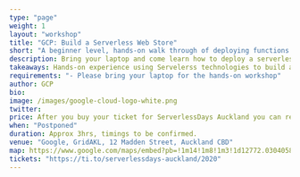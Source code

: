 ```yaml
---
type: "page"
weight: 1
layout: "workshop"
title: "GCP: Build a Serverless Web Store"
short: "A beginner level, hands-on walk through of deploying functions (to Google Cloud Functions), apps (Google Cloud Run), and talking to a serverless database (Firestore)"
description: Bring your laptop and come learn how to deploy a serverless web store using Google's serverless stack! Whether you're brand new to Google Cloud or a seasoned vet, you'll learn about serverless compute tools such as Google Cloud Run for a web app and Cloud Functions for event-driven processing. Need a serverless database? We'll hook the store up to Firestore, a NoSQL database that scales as you use it. CI/CD, alerting and monitoring and more!
takeaways: Hands-on experience using Servelerss technologies to build a functional application.
requirements: "- Please bring your laptop for the hands-on workshop"
author: GCP
bio: 
image: /images/google-cloud-logo-white.png
twitter: 
price: After you buy your ticket for ServerlessDays Auckland you can register for a workshop without any additional cost. Information will be sent to you in a confirmation email.
when: "Postponed"
duration: Approx 3hrs, timings to be confirmed.
venue: "Google, GridAKL, 12 Madden Street, Auckland CBD"
map: https://www.google.com/maps/embed?pb=!1m14!1m8!1m3!1d12772.030405814381!2d174.756654!3d-36.842294!3m2!1i1024!2i768!4f13.1!3m3!1m2!1s0x0%3A0xdaad42988e8b5216!2sGridAKL%20%2F%2012%20Madden%20Street!5e0!3m2!1sen!2snz!4v1579037402607!5m2!1sen!2snz
tickets: "https://ti.to/serverlessdays-auckland/2020"
---
```


